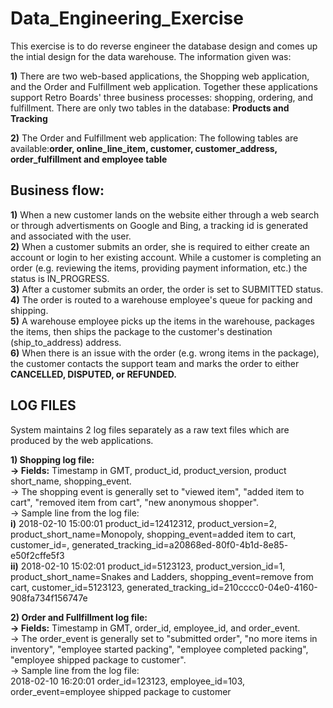 # Data_Engineering_Exercise

This exercise is to do reverse engineer the database design and comes up the intial design for the data warehouse. The information given was:

**1)** There are two web-based applications, the Shopping web application, and the Order and Fulfillment web application. Together these
applications support Retro Boards' three business processes: shopping, ordering, and fulfillment.
  There are only two tables in the database: **Products and Tracking**
  
**2)** The Order and Fulfillment web application:
The following tables are available:**order, online_line_item, customer, customer_address, order_fulfillment and employee table**

## Business flow:
**1)** When a new customer lands on the website either through a web search or through advertisments on Google and Bing, a tracking id is generated and associated with the user.  
**2)** When a customer submits an order, she is required to either create an account or login to her existing account.
While a customer is completing an order (e.g. reviewing the items, providing payment information, etc.) the status is
IN_PROGRESS.  
**3)** After a customer submits an order, the order is set to SUBMITTED status.  
**4)** The order is routed to a warehouse employee's queue for packing and shipping.  
**5)** A warehouse employee picks up the items in the warehouse, packages the items, then ships the package to the
customer's destination (ship_to_address) address.  
**6)** When there is an issue with the order (e.g. wrong items in the package), the customer contacts the support team and
marks the order to either **CANCELLED, DISPUTED, or REFUNDED.**  

## LOG FILES  
System maintains 2 log files separately as a raw text files which are produced by the web applications.  

**1) Shopping log file:**  
      **-> Fields:** Timestamp in GMT, product_id, product_version, product short_name, shopping_event.  
        -> The shopping event is generally set to "viewed item", "added item to cart", "removed item from cart", "new anonymous shopper".  
       ->  Sample line from the log file:  
            **i)** 2018-02-10 15:00:01 product_id=12412312, product_version=2, product_short_name=Monopoly,
            shopping_event=added item to cart, customer_id=, generated_tracking_id=a20868ed-80f0-4b1d-8e85-
            e50f2cffe5f3  
            **ii)** 2018-02-10 15:02:01 product_id=5123123, product_version_id=1, product_short_name=Snakes and Ladders,
            shopping_event=remove from cart, customer_id=5123123, generated_tracking_id=210cccc0-04e0-4160-908fa734f156747e
            
**2) Order and Fullfillment log file:**  
      **-> Fields:** Timestamp in GMT, order_id, employee_id, and order_event.  
        -> The order_event is generally set to "submitted order", "no more items in inventory", "employee started packing", "employee    completed packing", "employee shipped package to customer".  
        -> Sample line from the log file:  
            2018-02-10 16:20:01 order_id=123123, employee_id=103, order_event=employee shipped package to customer  
